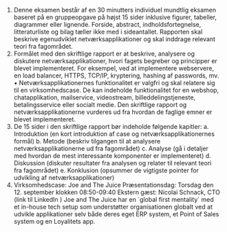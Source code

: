 1.	Denne eksamen består af en 30 minutters individuel mundtlig eksamen baseret på en gruppeopgave på højst 15 sider inklusive figurer, tabeller, diagrammer eller lignende. Forside, abstract, indholdsfortegnelse, litteraturliste og bilag tæller ikke med i sideantallet. Rapporten skal beskrive egenudviklet netværksapplikationer og skal inddrage relevant teori fra fagområdet.
2.	Formålet med den skriftlige rapport er at beskrive, analysere og diskutere netværksapplikationer, hvori fagets begreber og principper er blevet implementeret. For eksempel, ved at implementere webservere, en load balancer, HTTPS, TCP/IP, kryptering, hashing af passwords, mv. ▪ Netværksapplikationernes funktionalitet er valgfri og skal relatere sig til en virksomhedscase. De kan indeholde funktionalitet for en webshop, chatapplikation, mailservice, videostream, billeddelingstjeneste, betalingsservice eller socialt medie. Den skriftlige rapport og netværksapplikationerne vurderes ud fra hvordan de faglige emner er blevet implementeret.
3.	De 15 sider i den skriftlige rapport bør indeholde følgende kapitler:
a.	Introduktion (en kort introduktion af case og netværksapplikationernes formål)
b.	 Metode (beskriv tilgangen til at analysere netværksapplikationerne ud fra fagområdet)
c.	Analyse (gå i detaljer med hvordan de mest interessante komponenter er implementeret)
d.	Diskussion (diskuter resultater fra analysen og relater til relevant teori fra fagområdet)
e.	Konklusion (opsummer de vigtigste pointer for udvikling af netværksapplikationer)
4.	Virksomhedscase: Joe and The Juice Præsentationsdag: Torsdag den 12. september klokken 08:50-09:40 Ekstern gæst: Nicolai Schnack, CTO (link til LinkedIn ) Joe and The Juice har en ´global first mentality´ med et in-house tech setup som understøtter organisationen globalt ved at udvikle applikationer selv både deres eget ERP system, et Point of Sales system og en Loyalitets app.
